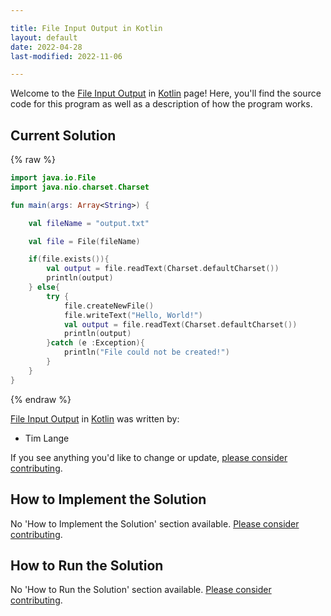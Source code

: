 ```yaml
---

title: File Input Output in Kotlin
layout: default
date: 2022-04-28
last-modified: 2022-11-06

---
```


Welcome to the [File Input Output](https://sampleprograms.io/projects/file-input-output) in [Kotlin](https://sampleprograms.io/languages/kotlin) page! Here, you'll find the source code for this program as well as a description of how the program works.

## Current Solution

{% raw %}

```kotlin
import java.io.File
import java.nio.charset.Charset

fun main(args: Array<String>) {

    val fileName = "output.txt"

    val file = File(fileName)

    if(file.exists()){
        val output = file.readText(Charset.defaultCharset())
        println(output)
    } else{
        try {
            file.createNewFile()
            file.writeText("Hello, World!")
            val output = file.readText(Charset.defaultCharset())
            println(output)
        }catch (e :Exception){
            println("File could not be created!")
        }
    }
}
```

{% endraw %}

[File Input Output](https://sampleprograms.io/projects/file-input-output) in [Kotlin](https://sampleprograms.io/languages/kotlin) was written by:

- Tim Lange

If you see anything you'd like to change or update, [please consider contributing](https://github.com/TheRenegadeCoder/sample-programs).

## How to Implement the Solution

No 'How to Implement the Solution' section available. [Please consider contributing](https://github.com/TheRenegadeCoder/sample-programs-website).

## How to Run the Solution

No 'How to Run the Solution' section available. [Please consider contributing](https://github.com/TheRenegadeCoder/sample-programs-website).